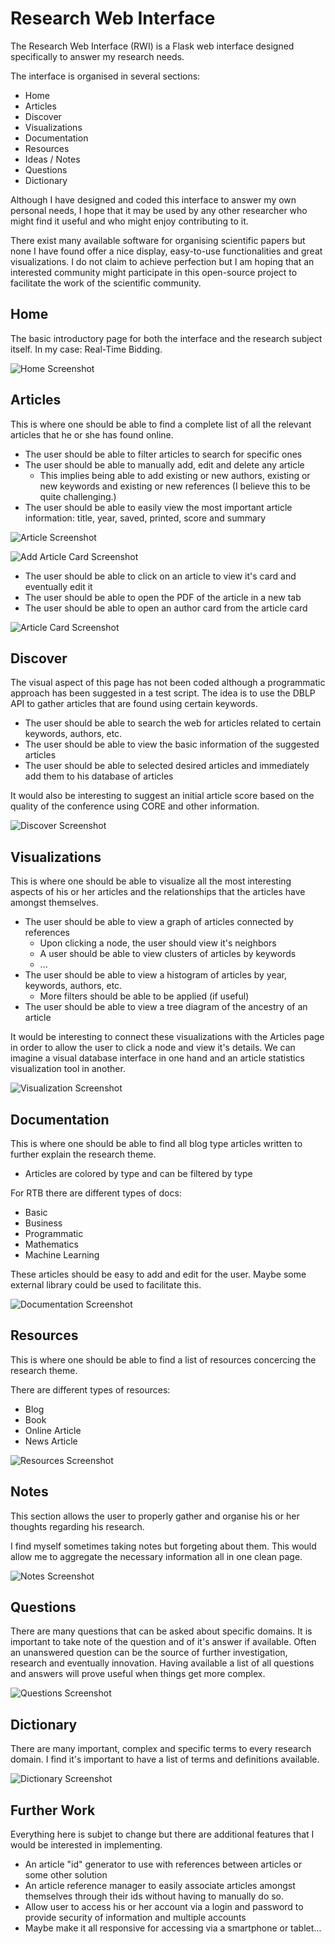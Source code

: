 # Research Web Interface

The Research Web Interface (RWI) is a Flask web interface designed specifically to answer my research needs.

The interface is organised in several sections:

- Home
- Articles
- Discover
- Visualizations
- Documentation
- Resources
- Ideas / Notes
- Questions
- Dictionary

Although I have designed and coded this interface to answer my own personal needs, I hope that it may be used
by any other researcher who might find it useful and who might enjoy contributing to it.

There exist many available software for organising scientific papers but none I have found offer
a nice display, easy-to-use functionalities and great visualizations. I do not claim to achieve perfection
but I am hoping that an interested community might participate in this open-source project to facilitate the work of the
scientific community.

## Home

The basic introductory page for both the interface and the research subject itself.
In my case: Real-Time Bidding.

![Home Screenshot](./screenshots/home_page.png)

## Articles

This is where one should be able to find a complete list of all the relevant articles that he or she has found online.

- The user should be able to filter articles to search for specific ones
- The user should be able to manually add, edit and delete any article
  - This implies being able to add existing or new authors, existing or new keywords and existing or new references (I believe this to be quite challenging.)
- The user should be able to easily view the most important article information: title, year, saved, printed, score and summary


![Article Screenshot](./screenshots/articles_page.png)

![Add Article Card Screenshot](./screenshots/add_article_card.png)

- The user should be able to click on an article to view it's card and eventually edit it
- The user should be able to open the PDF of the article in a new tab
- The user should be able to open an author card from the article card

![Article Card Screenshot](./screenshots/article_card.png)

## Discover

The visual aspect of this page has not been coded although a programmatic approach has been suggested in a test script. The idea
is to use the DBLP API to gather articles that are found using certain keywords.

- The user should be able to search the web for articles related to certain keywords, authors, etc.
- The user should be able to view the basic information of the suggested articles
- The user should be able to selected desired articles and immediately add them to his database of articles

It would also be interesting to suggest an initial article score based on the quality of the conference using CORE and other information.

![Discover Screenshot](./screenshots/discover_page.png)

## Visualizations

This is where one should be able to visualize all the most interesting aspects of his or her articles and
the relationships that the articles have amongst themselves.

- The user should be able to view a graph of articles connected by references
  - Upon clicking a node, the user should view it's neighbors
  - A user should be able to view clusters of articles by keywords
  - ...
- The user should be able to view a histogram of articles by year, keywords, authors, etc.
  - More filters should be able to be applied (if useful)
- The user should be able to view a tree diagram of the ancestry of an article

It would be interesting to connect these visualizations with the Articles page in order to allow the user to click a node and view it's details.
We can imagine a visual database interface in one hand and an article statistics visualization tool in another.

![Visualization Screenshot](./screenshots/visualization_page.png)

## Documentation

This is where one should be able to find all blog type articles written to further explain the research theme.

- Articles are colored by type and can be filtered by type

For RTB there are different types of docs:

- Basic
- Business
- Programmatic
- Mathematics
- Machine Learning

These articles should be easy to add and edit for the user. Maybe some external library could be used to facilitate this.

![Documentation Screenshot](./screenshots/documentation_page.png)

## Resources

This is where one should be able to find a list of resources concercing the research theme.

There are different types of resources:

- Blog
- Book
- Online Article
- News Article

![Resources Screenshot](./screenshots/resources_page.png)

## Notes

This section allows the user to properly gather and organise his or her thoughts regarding his research.

I find myself sometimes taking notes but forgeting about them. This would allow me to
aggregate the necessary information all in one clean page.

![Notes Screenshot](./screenshots/notes_page.png)

## Questions

There are many questions that can be asked about specific domains. It is important to take note of the question and of it's answer if available. Often an unanswered question can be the source of further investigation, research and eventually innovation. Having available a list of all questions and answers will prove useful when things get more complex.

![Questions Screenshot](./screenshots/questions_page.png)

## Dictionary

There are many important, complex and specific terms to every research domain. I find it's important to have a list of terms and definitions available.

![Dictionary Screenshot](./screenshots/dictionary_page.png)

## Further Work

Everything here is subjet to change but there are additional features that I would be interested in implementing.

- An article "id" generator to use with references between articles or some other solution
- An article reference manager to easily associate articles amongst themselves through their ids without having to manually do so.
- Allow user to access his or her account via a login and password to provide security of information and multiple accounts
- Maybe make it all responsive for accessing via a smartphone or tablet...
